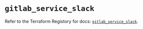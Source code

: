 # `gitlab_service_slack`

Refer to the Terraform Registory for docs: [`gitlab_service_slack`](https://www.terraform.io/docs/providers/gitlab/r/service_slack).
